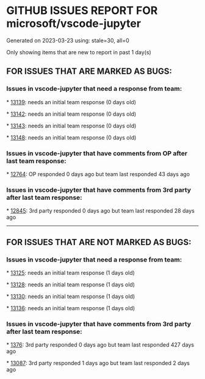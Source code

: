 
# GITHUB ISSUES REPORT FOR microsoft/vscode-jupyter


Generated on 2023-03-23 using: stale=30, all=0


Only showing items that are new to report in past 1 day(s)


## FOR ISSUES THAT ARE MARKED AS BUGS:


### Issues in vscode-jupyter that need a response from team:


\* [13139](https://github.com/microsoft/vscode-jupyter/issues/13139 "&quot;Debug cell&quot; not working in Jupyter notebooks"): needs an initial team response (0 days old)

\* [13142](https://github.com/microsoft/vscode-jupyter/issues/13142 "Blue cell running spinner bar not visible sometimes"): needs an initial team response (0 days old)

\* [13143](https://github.com/microsoft/vscode-jupyter/issues/13143 "March 2023 Endgame"): needs an initial team response (0 days old)

\* [13148](https://github.com/microsoft/vscode-jupyter/issues/13148 "Open the ipynb file in vs code and can't see the cells"): needs an initial team response (0 days old)

### Issues in vscode-jupyter that have comments from OP after last team response:


\* [12764](https://github.com/microsoft/vscode-jupyter/issues/12764 "Cannot open and run a Jupyter Notebook inside a workspace"): OP responded 0 days ago but team last responded 43 days ago

### Issues in vscode-jupyter that have comments from 3rd party after last team response:


\* [12845](https://github.com/microsoft/vscode-jupyter/issues/12845 "Can't view dataframe in data viewer while debugging &quot;Cannot read properties of undefined (reading 'disposed')&quot;"): 3rd party responded 0 days ago but team last responded 28 days ago

---

## FOR ISSUES THAT ARE NOT MARKED AS BUGS:


### Issues in vscode-jupyter that need a response from team:


\* [13125](https://github.com/microsoft/vscode-jupyter/issues/13125 "Support for not automatically wrapping when reading csv files"): needs an initial team response (1 days old)

\* [13128](https://github.com/microsoft/vscode-jupyter/issues/13128 "Nit: Period in tooltip"): needs an initial team response (1 days old)

\* [13130](https://github.com/microsoft/vscode-jupyter/issues/13130 "Expose reference to Python file from Interactive Window cell"): needs an initial team response (1 days old)

\* [13136](https://github.com/microsoft/vscode-jupyter/issues/13136 "Walkthrough overflowing with long buttons and text"): needs an initial team response (1 days old)

### Issues in vscode-jupyter that have comments from 3rd party after last team response:


\* [1376](https://github.com/microsoft/vscode-jupyter/issues/1376 "Export as markdown option for .ipynb files (Jupyter notebooks)"): 3rd party responded 0 days ago but team last responded 427 days ago

\* [13087](https://github.com/microsoft/vscode-jupyter/issues/13087 "Provide a better error message when kernel crashes while running a cell"): 3rd party responded 1 days ago but team last responded 2 days ago

